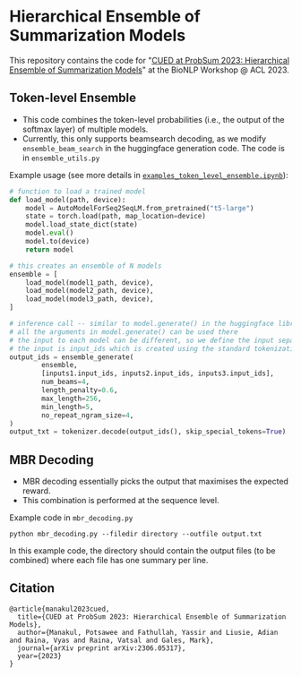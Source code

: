 # Hierarchical Ensemble of Summarization Models
This repository contains the code for "[CUED at ProbSum 2023: Hierarchical Ensemble of Summarization Models](https://aclanthology.org/2023.bionlp-1.51/)" at the BioNLP Workshop @ ACL 2023.

## Token-level Ensemble
- This code combines the token-level probabilities (i.e., the output of the softmax layer) of multiple models.
- Currently, this only supports beamsearch decoding, as we modify `ensemble_beam_search` in the huggingface generation code. The code is in `ensemble_utils.py`

Example usage (see more details in [```examples_token_level_ensemble.ipynb```](examples_token_level_ensemble.ipynb)):

```python
# function to load a trained model
def load_model(path, device):
    model = AutoModelForSeq2SeqLM.from_pretrained("t5-large")
    state = torch.load(path, map_location=device)
    model.load_state_dict(state)
    model.eval()
    model.to(device)
    return model

# this creates an ensemble of N models   
ensemble = [
    load_model(model1_path, device),
    load_model(model2_path, device),
    load_model(model3_path, device),
]

# inference call -- similar to model.generate() in the huggingface library
# all the arguments in model.generate() can be used there
# the input to each model can be different, so we define the input separately
# the input is input_ids which is created using the standard tokenization process
output_ids = ensemble_generate(
        ensemble,
        [inputs1.input_ids, inputs2.input_ids, inputs3.input_ids],
        num_beams=4,
        length_penalty=0.6,
        max_length=256,
        min_length=5,
        no_repeat_ngram_size=4,
)
output_txt = tokenizer.decode(output_ids(), skip_special_tokens=True)
```

## MBR Decoding
- MBR decoding essentially picks the output that maximises the expected reward.
- This combination is performed at the sequence level.

Example code in `mbr_decoding.py`

```
python mbr_decoding.py --filedir directory --outfile output.txt
```

In this example code, the directory should contain the output files (to be combined) where each file has one summary per line.


## Citation
```
@article{manakul2023cued,
  title={CUED at ProbSum 2023: Hierarchical Ensemble of Summarization Models},
  author={Manakul, Potsawee and Fathullah, Yassir and Liusie, Adian and Raina, Vyas and Raina, Vatsal and Gales, Mark},
  journal={arXiv preprint arXiv:2306.05317},
  year={2023}
}
```
